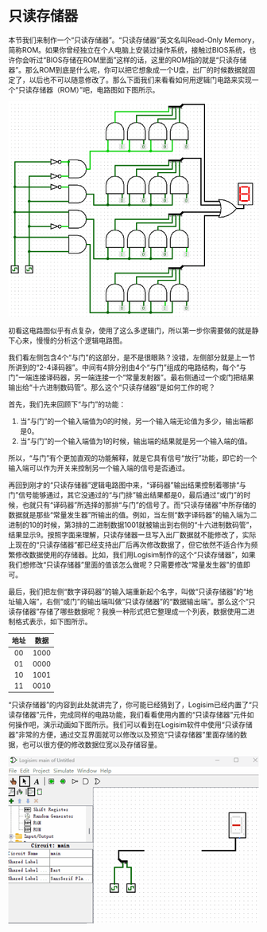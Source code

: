 # 只读存储器

本节我们来制作一个“只读存储器”。“只读存储器”英文名叫Read-Only Memory，简称ROM。如果你曾经独立在个人电脑上安装过操作系统，接触过BIOS系统，也许你会听过“BIOS存储在ROM里面”这样的话，这里的ROM指的就是“只读存储器”。那么ROM到底是什么呢，你可以把它想象成一个U盘，出厂的时候数据就固定了，以后也不可以随意修改了。那么下面我们来看看如何用逻辑门电路来实现一个“只读存储器（ROM）”吧，电路图如下图所示。

![](pic/4-4.gif)

初看这电路图似乎有点复杂，使用了这么多逻辑门，所以第一步你需要做的就是静下心来，慢慢的分析这个逻辑电路图。

我们看左侧包含4个“与门”的这部分，是不是很眼熟？没错，左侧部分就是上一节所讲到的“2-4译码器”。中间有4排分别由4个“与门”组成的电路结构，每个“与门”一端连接译码器，另一端连接一个“常量发射器”。最右侧通过一个或门把结果输出给“十六进制数码管”。那么这个“只读存储器”是如何工作的呢？

首先，我们先来回顾下“与门”的功能：
1. 当“与门”的一个输入端值为0的时候，另一个输入端无论值为多少，输出端都是0。
2. 当“与门”的一个输入端值为1的时候，输出端的结果就是另一个输入端的值。

所以，“与门”有个更加直观的功能解释，就是它具有信号“放行”功能，即它的一个输入端可以作为开关来控制另一个输入端的信号是否通过。

再回到刚才的“只读存储器”逻辑电路图中来，“译码器”输出结果控制着哪排“与门”信号能够通过，其它没通过的“与门排”输出结果都是0，最后通过“或门”的时候，也就只有“译码器”所选择的那排“与门”的信号了。而“只读存储器”中所存储的数据就是那些“常量发生器”所输出的值。例如，当左侧“数字译码器”的输入端为二进制的10的时候，第3排的二进制数据1001就被输出到右侧的“十六进制数码管”，结果显示9。按照字面来理解，只读存储器一旦写入出厂数据就不能修改了，实际上现在的“只读存储器”都已经支持出厂后再次修改数据了，但它依然不适合作为频繁修改数据使用的存储器。比如，我们用Logisim制作的这个“只读存储器”，如果我们想修改“只读存储器”里面的值该怎么做呢？只需要修改“常量发生器”的值即可。

最后，我们把左侧“数字译码器”的输入端重新起个名字，叫做“只读存储器”的“地址输入端”，右侧“或门”的输出端叫做“只读存储器”的“数据输出端”。那么这个“只读存储器”存储了哪些数据呢？我换一种形式把它整理成一个列表，数据使用二进制格式表示，如下图所示。

| 地址 | 数据 |
| :--: | :--: |
| 00 |  1000  |
| 01 |  0000  |
| 10 |  1001  |
| 11 |  0010  |

“只读存储器”的内容到此处就讲完了，你可能已经猜到了，Logisim已经内置了“只读存储器”元件，完成同样的电路功能，我们看看使用内置的“只读存储器”元件如何操作吧，演示动画如下图所示。我们可以看到在Logisim软件中使用“只读存储器”非常的方便，通过交互界面就可以修改以及预览“只读存储器”里面存储的数据，也可以很方便的修改数据位宽以及存储容量。

![](pic/4-5.gif)
